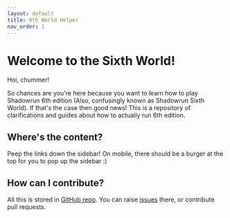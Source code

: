 ```yaml
---
layout: default
title: 6th World Helper
nav_order: 1
---
```


# Welcome to the Sixth World!

Hoi, chummer!

So chances are you're here because you want to learn how to play Shadowrun 6th edition (Also, confusingly known as Shadowrun Sixth World). If that's the case then good news! This is a repository of clarifications and guides about how to actually run 6th edition.

## Where's the content?

Peep the links down the sidebar! On mobile, there should be a burger at the top for you to pop up the sidebar :)

## How can I contribute?

All this is stored in [GitHub repo](https://github.com/Nullh/nullh.github.io). You can raise [issues](https://github.com/Nullh/nullh.github.io/issues) there, or contribute pull requests.
